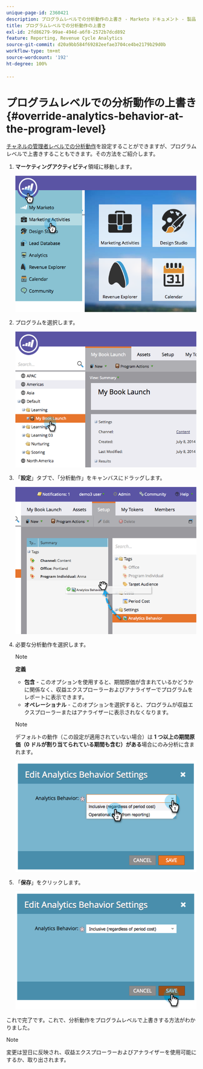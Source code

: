 ```yaml
---
unique-page-id: 2360421
description: プログラムレベルでの分析動作の上書き - Marketo ドキュメント - 製品ドキュメント
title: プログラムレベルでの分析動作の上書き
exl-id: 2fd86279-99ae-494d-a6f8-2572b7dcd892
feature: Reporting, Revenue Cycle Analytics
source-git-commit: d20a9bb584f69282eefae3704ce4be2179b29d0b
workflow-type: tm+mt
source-wordcount: '192'
ht-degree: 100%

---
```


# プログラムレベルでの分析動作の上書き {#override-analytics-behavior-at-the-program-level}

[チャネルの管理者レベルでの分析動作](/help/marketo/product-docs/reporting/revenue-cycle-analytics/program-analytics/make-a-program-without-a-period-cost-available-in-revenue-explorer-and-analyzers.md)を設定することができますが、プログラムレベルで上書きすることもできます。その方法をご紹介します。

1. **マーケティングアクティビティ**&#x200B;領域に移動します。

   ![](assets/image2014-9-24-11-3a40-3a46.png)

1. プログラムを選択します。

   ![](assets/image2014-9-24-11-3a40-3a57.png)

1. 「**設定**」タブで、「分析動作」をキャンバスにドラッグします。

   ![](assets/image2014-9-24-11-3a41-3a2.png)

1. 必要な分析動作を選択します。

   >[!NOTE]
   >
   >**定義**
   >
   >* **包含** - このオプションを使用すると、期間原価が含まれているかどうかに関係なく、収益エクスプローラーおよびアナライザーでプログラムをレポートに表示できます。
   >* **オペレーショナル** - このオプションを選択すると、プログラムが収益エクスプローラーまたはアナライザーに表示されなくなります。

   >[!NOTE]
   >
   >デフォルトの動作（この設定が適用されていない場合）は **1 つ以上の期間原価（0 ドルが割り当てられている期間も含む）がある**&#x200B;場合にのみ分析に含まれます。

   ![](assets/image2014-9-24-11-3a42-3a0.png)

1. 「**保存**」をクリックします。

   ![](assets/image2014-9-24-11-3a42-3a6.png)

これで完了です。これで、分析動作をプログラムレベルで上書きする方法がわかりました。

>[!NOTE]
>
>変更は翌日に反映され、収益エクスプローラーおよびアナライザーを使用可能にするか、取り出されます。
